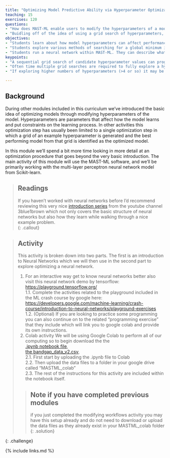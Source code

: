 ```yaml
---
title: "Optimizing Model Predictive Ability via Hyperparameter Optimization"
teaching: 15
exercises: 120
questions:
- "How does MAST-ML enable users to modify the hyperparameters of a model?"
- "Buidling off of the idea of using a grid search of hyperparameters, how can users converge on an optimized model?"
objectives:
- "Students learn about how model hyperparameters can affect performance and are introduced to some basic ideas on how these hyperparameters can be optimized, namely the grid search method."
- "Students explore various methods of searching for a global minimum in model errors and avoiding getting trapped in a local minimum."
- "Students run a neural network within MAST-ML. They can describe what they are, how to use them, and how to optimize them."
keypoints:
- "A sequential grid search of candidate hyperparameter values can progressively search for the best combination of model hyperparameters."
- "Often time multiple grid searches are required to fully explore a hyperparameter space in sufficient detail."
- "If exploring higher numbers of hyperparameters (>4 or so) it may be better to use more sophisticated search techniques due to computational constraints."

---
```

## Background 
During other modules included in this curriculum we’ve introduced the basic idea of optimizing models through modifying hyperparameters of the model. 
Hyperparameters are parameters that affect how the model learns and put constraints on the learning process. 
In other activities this optimization step has usually been limited to a single optimization step in which a grid of an example hyperparameter is generated and the best performing model from that grid is identified as the optimized model.   
  
In this module we’ll spend a bit more time looking in more detail at an optimization procedure that goes beyond the very basic introduction. 
The main activity of this module will use the MAST-ML software, and we’ll be primarily working with the multi-layer perceptron neural network model from Scikit-learn.  
  
> ## Readings
> If you haven’t worked with neural networks before I’d recommend reviewing this very nice [introduction series](https://www.youtube.com/watch?v=aircAruvnKk&list=PLZHQObOWTQDNU6R1_67000Dx_ZCJB-3pi) from the youtube channel 3blue1brown which not only covers the basic structure of neural networks but also how they learn while walking through a nice example problem.    
{: .callout}
  
> ## Activity
> This activity is broken down into two parts. The first is an introduction to Neural Networks which we will then use in the second part to explore optimizing a neural network.
>  
> 1. For an interactive way get to know neural networks better also visit this neural network demo by tensorflow: https://playground.tensorflow.org/   
>     1.1. Complete the activities related to the playground included in the ML crash course by google here: https://developers.google.com/machine-learning/crash-course/introduction-to-neural-networks/playground-exercises  
>     1.2. (Optional) If you are looking to practice some programming you can also continue on to the related “programming exercise” that they include which will link you to google colab and provide its own instructions.  
> 2. Colab activity
> We will be using Google Colab to perform all of our computing so to begin download the the  
> [.ipynb notebook file](https://drive.google.com/file/d/1texODGqPo2Dg-5MnPjbxhT5hmWiAFeV3/view?usp=sharing),  
> [the bandgap_data_v2.csv](https://drive.google.com/file/d/1BfQtOX2QnOzRjrTlYxUJ3ks2AteXlSMD/view?usp=sharing),  
>     2.1. First start by uploading the .ipynb file to Colab  
>     2.2. Then upload the data files to a folder in your google drive called “MASTML_colab”  
>     2.3. The rest of the instructions for this activity are included within the notebook itself.
>  
> > ## Note if you have completed previous modules
> >  
> > if you just completed the modifying workflows activity you may have this setup already and do not need to download or upload the data files as they already exist in your MASTML_colab folder  
> {: .solution}
>  
{: .challenge}
  
{% include links.md %}
